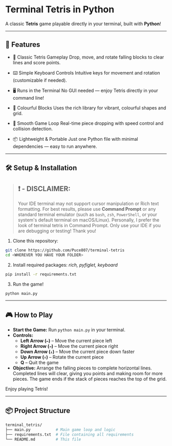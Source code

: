# Terminal Tetris in Python

A classic **Tetris** game playable directly in your terminal, built with **Python**!

---

## 🚀 Features
- 🧱 Classic Tetris Gameplay
 Drop, move, and rotate falling blocks to clear lines and score points.

- ⌨️ Simple Keyboard Controls
Intuitive keys for movement and rotation (customizable if needed).

- 🖥️ Runs in the Terminal
No GUI needed — enjoy Tetris directly in your command line!

- 🌈 Colourful Blocks
Uses the rich library for vibrant, colourful shapes and grid.

- 🔁 Smooth Game Loop
Real-time piece dropping with speed control and collision detection.

- 📦 Lightweight & Portable
Just one Python file with minimal dependencies — easy to run anywhere.

---

## 🛠️ Setup & Installation
> ## ❗ - DISCLAIMER:
> Your IDE terminal may not support cursor manipulation or Rich text formatting. For best results, please use **Command Prompt** or any standard terminal emulator (such as `bash`, `zsh`, `PowerShell`, or your system's default terminal on macOS/Linux). Personally, I prefer the look of terminal tetris in Command Prompt. Only use your IDE if you are debugging or testing! Thank you!

1. Clone this repository:
```bash
git clone https://github.com/Puce807/terminal-tetris
cd <WHEREVER YOU HAVE YOUR FOLDER>
```

2. Install required packages: _rich, pyfiglet, keyboard_
```bash
pip install -r requirements.txt
```

3. Run the game!
```bash
python main.py
```

---

## 🎮 How to Play

- **Start the Game:** Run `python main.py` in your terminal.
- **Controls:**
  - **Left Arrow (`←`)** – Move the current piece left
  - **Right Arrow (`→`)** – Move the current piece right
  - **Down Arrow (`↓`)** – Move the current piece down faster
  - **Up Arrow (`↑`)** – Rotate the current piece
  - **Q** – Quit the game
- **Objective:** Arrange the falling pieces to complete horizontal lines. Completed lines will clear, giving you points and making room for more pieces. The game ends if the stack of pieces reaches the top of the grid.

Enjoy playing Tetris!

---

## 📦 Project Structure
```bash
terminal_tetris/
├── main.py           # Main game loop and logic
├── requirements.txt  # File containing all requirements
└── README.md         # This file
